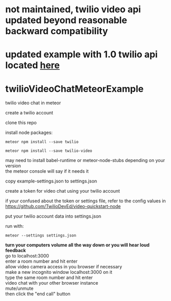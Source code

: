 # not maintained, twilio video api updated beyond reasonable backward compatibility
# updated example with 1.0 twilio api located  [here](https://github.com/DylanKojiCheslin/meteorTwilioVideoChat)

# twilioVideoChatMeteorExample
twilio video chat in meteor  

create a twilio account  

clone this repo  

install node packages:

```
meteor npm install --save twilio
```  

```
meteor npm install --save twilio-video
```


may need to install babel-runtime or meteor-node-stubs depending on your version  
the meteor console will say if it needs it  

copy example-settings.json to settings.json

create a token for video chat using your twilio account

if your confused about the token or settings file, refer to the config values in  
https://github.com/TwilioDevEd/video-quickstart-node

put your twilio account data into settings.json

run with:

```
meteor --settings settings.json
```

__turn your computers volume all the way down or you will hear loud feedback__  
go to localhost:3000  
enter a room number and hit enter  
allow video camera access in you browser if necessary  
make a new incognito window localhost:3000 on it  
type the same room number and hit enter  
video chat with your other browser instance  
mute/unmute  
then click the "end call" button  
